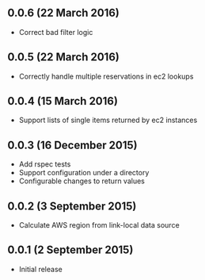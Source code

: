 ## 0.0.6 (22 March 2016)

 * Correct bad filter logic

## 0.0.5 (22 March 2016)

 * Correctly handle multiple reservations in ec2 lookups

## 0.0.4 (15 March 2016)

 * Support lists of single items returned by ec2 instances

## 0.0.3 (16 December 2015)

 * Add rspec tests
 * Support configuration under a directory
 * Configurable changes to return values

## 0.0.2 (3 September 2015)

 * Calculate AWS region from link-local data source

## 0.0.1 (2 September 2015)

 * Initial release

